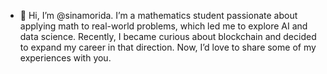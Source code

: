 - 👋 Hi, I’m @sinamorida. I’m a mathematics student passionate about applying math to real-world problems, which led me to explore AI and data science. Recently, I became curious about blockchain and decided to expand my career in that direction. Now, I’d love to share some of my experiences with you.
  

<!---
sinamorida/sinamorida is a ✨ special ✨ repository because its `README.md` (this file) appears on your GitHub profile.
You can click the Preview link to take a look at your changes.
--->
